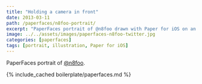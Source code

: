 ```yaml
---
title: "Holding a camera in front"
date: 2013-03-11
path: /paperfaces/n8foo-portrait/
excerpt: "PaperFaces portrait of @n8foo drawn with Paper for iOS on an iPad."
image: ../../assets/images/paperfaces-n8foo-twitter.jpg
categories: [paperfaces]
tags: [portrait, illustration, Paper for iOS]
---
```


PaperFaces portrait of [@n8foo](https://twitter.com/n8foo).

{% include_cached boilerplate/paperfaces.md %}

